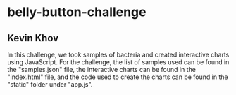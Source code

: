 # belly-button-challenge

## Kevin Khov

In this challenge, we took samples of bacteria and created interactive charts using JavaScript. For the challenge, the list of samples used can be found in the "samples.json" file, the interactive charts can be found in the "index.html" file, and the code used to create the charts can be found in the "static" folder under "app.js".
